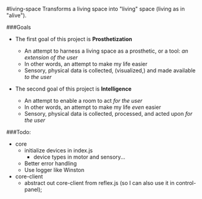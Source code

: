 #living-space
Transforms a living space into "living" space (living as in "alive").


###Goals
- The first goal of this project is __Prosthetization__
	- An attempt to harness a living space as a prosthetic, or a tool: _an extension of the user_
	- In other words, an attempt to make my life easier
	- Sensory, physical data is collected, (visualized,) and made available _to the user_

- The second goal of this project is __Intelligence__
	- An attempt to enable a room to act _for the user_
	- In other words, an attempt to make my life _even_ easier
	- Sensory, physical data is collected, processed, and acted upon _for the user_

###Todo:
 - core
	 - initialize devices in index.js
	 	- device types in motor and sensory...
	 - Better error handling
	 - Use logger like Winston
 - core-client
	 - abstract out core-client from reflex.js (so I can also use it in control-panel);
